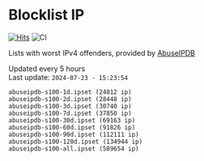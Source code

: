 # Blocklist IP

[![Hits](https://hits.seeyoufarm.com/api/count/incr/badge.svg?url=https%3A%2F%2Fgithub.com%2Fborestad%2Fblocklist-ip%2F&count_bg=%2379C83D&title_bg=%23555555&icon=&icon_color=%23E7E7E7&title=hits&edge_flat=false)](https://hits.seeyoufarm.com)  ![CI](https://img.shields.io/github/workflow/status/borestad/blocklist-ip/CI?style=flat-square)

Lists with worst IPv4 offenders, provided by [AbuseIPDB](https://www.abuseipdb.com/)

<!-- FOOTER-PLACEHOLDER -->
Updated every 5 hours<br>
Last update: `2024-07-23 - 15:23:54`
```
abuseipdb-s100-1d.ipset (24812 ip)
abuseipdb-s100-2d.ipset (28448 ip)
abuseipdb-s100-3d.ipset (30740 ip)
abuseipdb-s100-7d.ipset (37850 ip)
abuseipdb-s100-30d.ipset (69163 ip)
abuseipdb-s100-60d.ipset (91826 ip)
abuseipdb-s100-90d.ipset (112111 ip)
abuseipdb-s100-120d.ipset (134944 ip)
abuseipdb-s100-all.ipset (589654 ip)
```
